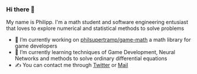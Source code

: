 ### Hi there 👋
My name is Philipp.
I'm a math student and software engineering entusiast that loves to explore numerical and statistical methods to solve problems

- 🔭 I’m currently working on [philsupertramp/game-math](github.com/philsupertramp/game-math) a math library for game developers
- 🌱 I’m currently learning techniques of Game Development, Neural Networks and methods to solve ordinary differential equations
- ✍️ You can contact me through [Twitter](https://twitter.com/PhilSupertramp) or [Mail](mailto:zettl.philipp@gmail.com)
